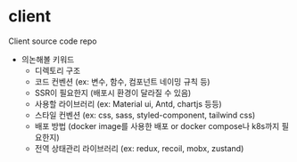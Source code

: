 # client
Client source code repo

- 의논해볼 키워드
  - 디렉토리 구조
  - 코드 컨벤션 (ex: 변수, 함수, 컴포넌트 네이밍 규칙 등)
  - SSR이 필요한지 (배포시 환경이 달라질 수 있음)
  - 사용할 라이브러리 (ex: Material ui, Antd, chartjs 등등)
  - 스타일 컨벤션 (ex: css, sass, styled-component, tailwind css)
  - 배포 방법 (docker image를 사용한 배포 or docker compose나 k8s까지 필요한지)
  - 전역 상태관리 라이브러리 (ex: redux, recoil, mobx, zustand)
